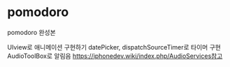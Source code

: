 # pomodoro
pomodoro 완성본 


UIview로 애니메이션 구현하기
datePicker, dispatchSourceTimer로 타이머 구현
AudioToolBox로 알림음 https://iphonedev.wiki/index.php/AudioServices참고
